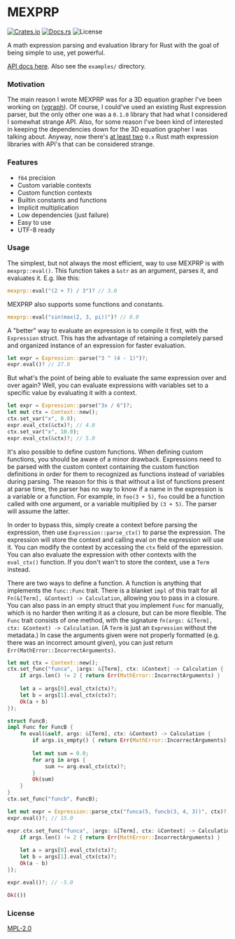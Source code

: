 # MEXPRP

[![Crates.io](https://img.shields.io/crates/v/mexprp.svg)](https://crates.io/crates/mexprp)
[![Docs.rs](https://docs.rs/mexprp/badge.svg)](https://docs.rs/mexprp)
![License](https://img.shields.io/crates/l/mexprp.svg)


A math expression parsing and evaluation library for Rust with the goal of being simple to use, yet powerful.

[API docs here](https://docs.rs/mexprp). Also see the `examples/` directory.

### Motivation 

The main reason I wrote MEXPRP was for a 3D equation grapher I've been working on ([vgraph](https://github.com/intrepidpig/vgraph)). Of course, I could've used an existing Rust expression parser, but the only other one was a `0.1.0` library that had what I considered I somewhat strange API. Also, for some reason I've been kind of interested in keeping the dependencies down for the 3D equation grapher I was talking about. Anyway, now there's [at least two](https://xkcd.com/927/) `0.x` Rust math expression libraries with API's that can be considered strange.

### Features

- `f64` precision
- Custom variable contexts
- Custom function contexts
- Builtin constants and functions
- Implicit multiplication
- Low dependencies (just failure)
- Easy to use
- UTF-8 ready

### Usage

The simplest, but not always the most efficient, way to use MEXPRP is with `mexprp::eval()`. This function takes a `&str` as an argument, parses it, and evaluates it. E.g. like this:

```rust
mexprp::eval("(2 + 7) / 3")? // 3.0
```

MEXPRP also supports some functions and constants.

```rust
mexprp::eval("sin(max(2, 3, pi))")? // 0.0
```

A "better" way to evaluate an expression is to compile it first, with the `Expression` struct. This has the advantage of retaining a completely parsed and organized instance of an expression for faster evaluation.

```rust
let expr = Expression::parse("3 ^ (4 - 1)")?;
expr.eval()? // 27.0
```

But what's the point of being able to evaluate the same expression over and over again? Well, you can evaluate expressions with variables set to a specific value by evaluating it with a context.

```rust
let expr = Expression::parse("3x / 6")?;
let mut ctx = Context::new();
ctx.set_var("x", 8.0);
expr.eval_ctx(&ctx)?; // 4.0
ctx.set_var("x", 10.0);
expr.eval_ctx(&ctx)?; // 5.0
```

It's also possible to define custom functions. When defining custom functions, you should be aware of a minor drawback. Expressions need to be parsed with the custom context containing the custom function definitions in order for them to recognized as functions instead of variables during parsing. The reason for this is that without a list of functions present at parse time, the parser has no way to know if a name in the expression is a variable or a function. For example, in `foo(3 + 5)`, `foo` could be a function called with one argument, or a variable multiplied by `(3 + 5)`. The parser will assume the latter.

In order to bypass this, simply create a context before parsing the expression, then use `Expression::parse_ctx()` to parse the expression. The expression will store the context and calling eval on the expression will use it. You can modify the context by accessing the `ctx` field of the epxression. You can also evaluate the expression with other contexts with the `eval_ctx()` function. If you don't wan't to store the context, use a `Term` instead.

There are two ways to define a function. A function is anything that implements the `func::Func` trait. There is a blanket `impl` of this trait for all `Fn(&[Term], &Context) -> Calculation`, allowing you to pass in a closure. You can also pass in an empty struct that you implement `Func` for manually, which is no harder then writing it as a closure, but can be more flexible. The `Func` trait consists of one method, with the signature `fn(args: &[Term], ctx: &Context) -> Calculation`. (A `Term` is just an `Expression` without the metadata.) In case the arguments given were not properly formatted (e.g. there was an incorrect amount given), you can just return `Err(MathError::IncorrectArguments)`.

```rust
let mut ctx = Context::new();
ctx.set_func("funca", |args: &[Term], ctx: &Context| -> Calculation {
	if args.len() != 2 { return Err(MathError::IncorrectArguments) }
	
	let a = args[0].eval_ctx(ctx)?;
	let b = args[1].eval_ctx(ctx)?;
	Ok(a + b)
});

struct FuncB;
impl Func for FuncB {
	fn eval(&self, args: &[Term], ctx: &Context) -> Calculation {
		if args.is_empty() { return Err(MathError::IncorrectArguments) }
		
		let mut sum = 0.0;
		for arg in args {
			sum += arg.eval_ctx(ctx)?;
		}
		Ok(sum)
	}
}
ctx.set_func("funcb", FuncB);

let mut expr = Expression::parse_ctx("funca(5, funcb(3, 4, 3))", ctx)?;
expr.eval()?; // 15.0

expr.ctx.set_func("funca", |args: &[Term], ctx: &Context| -> Calculation {
	if args.len() != 2 { return Err(MathError::IncorrectArguments) }
	
	let a = args[0].eval_ctx(ctx)?;
	let b = args[1].eval_ctx(ctx)?;
	Ok(a - b)
});

expr.eval()?; // -5.0

Ok(())
```

### License

[MPL-2.0](https://choosealicense.com/licenses/mpl-2.0/)
